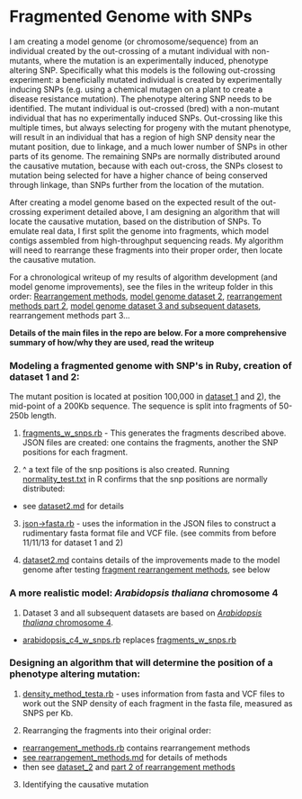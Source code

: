 Fragmented Genome with SNPs
===========================

I am creating a model genome (or chromosome/sequence) from an individual created by the out-crossing of a mutant individual with non-mutants, where the mutation is an experimentally induced, phenotype altering SNP. Specifically what this models is the following out-crossing experiment: a beneficially mutated individual is created by experimentally inducing SNPs (e.g. using a chemical mutagen on a plant to create a disease resistance mutation). The phenotype altering SNP needs to be identified. The mutant individual is out-crossed (bred) with a non-mutant individual that has no experimentally induced SNPs. Out-crossing like this multiple times, but always selecting for progeny with the mutant phenotype, will result in an individual that has a region of high SNP density near the mutant position, due to linkage, and a much lower number of SNPs in other parts of its genome. The remaining SNPs are normally distributed around the causative mutation, because with each out-cross, the SNPs closest to mutation being selected for have a higher chance of being conserved through linkage, than SNPs further from the location of the mutation.

After creating a model genome based on the expected result of the out-crossing experiment detailed above, I am designing an algorithm that will locate the causative mutation, based on the distribution of SNPs. To emulate real data, I first split the genome into fragments, which model contigs assembled from high-throughput sequencing reads. My algorithm will need to rearrange these fragments into their proper order, then locate the causative mutation.

For a chronological writeup of my results of algorithm development (and model genome improvements), see the files in the writeup folder in this order: [Rearrangement methods](https://github.com/edwardchalstrey1/fragmented_genome_with_snps/blob/master/writeup/rearrangement_methods.md), [model genome dataset 2](https://github.com/edwardchalstrey1/fragmented_genome_with_snps/blob/master/writeup/dataset2.md), [rearrangement methods part 2](https://github.com/edwardchalstrey1/fragmented_genome_with_snps/blob/master/writeup/p2_rearrangement_methods.md), [model genome dataset 3 and subsequent datasets](https://github.com/edwardchalstrey1/fragmented_genome_with_snps/blob/master/writeup/arabidopsis_chromosome4.md), rearrangement methods part 3...

**Details of the main files in the repo are below. For a more comprehensive summary of how/why they are used, read the writeup**

### Modeling a fragmented genome with SNP's in Ruby, creation of dataset 1 and 2:

The mutant position is located at position 100,000 in [dataset 1](https://github.com/edwardchalstrey1/fragmented_genome_with_snps/tree/master/fasta_vcf) and [2](https://github.com/edwardchalstrey1/fragmented_genome_with_snps/tree/master/fasta_vcf_d2)), the mid-point of a 200Kb sequence. The sequence is split into fragments of 50-250b length.

1. [fragments_w_snps.rb](https://github.com/edwardchalstrey1/fragmented_genome_with_snps/blob/master/fragments_w_snps.rb) - This generates the fragments described above. JSON files are created: one contains the fragments, another the SNP positions for each fragment.

2. ^ a text file of the snp positions is also created. Running [normality_test.txt](https://github.com/edwardchalstrey1/fragmented_genome_with_snps/blob/master/normality_test.txt) in R confirms that the snp positions are normally distributed:
 - see [dataset2.md](https://github.com/edwardchalstrey1/fragmented_genome_with_snps/blob/master/writeup/dataset2.md) for details

3. [json->fasta.rb](https://github.com/edwardchalstrey1/fragmented_genome_with_snps/blob/master/json-%3Efasta.rb) - uses the information in the JSON files to construct a rudimentary fasta format file and VCF file. (see commits from before 11/11/13 for dataset 1 and 2)

4. [dataset2.md](https://github.com/edwardchalstrey1/fragmented_genome_with_snps/blob/master/writeup/dataset2.md) contains details of the improvements made to the model genome after testing [fragment rearrangement methods](https://github.com/edwardchalstrey1/fragmented_genome_with_snps/blob/master/rearrangement_methods.rb), see below

### A more realistic model: *Arabidopsis thaliana* chromosome 4

1. Dataset 3 and all subsequent datasets are based on [*Arabidopsis thaliana* chromosome 4](https://github.com/edwardchalstrey1/fragmented_genome_with_snps/blob/master/writeup/arabidopsis_chromosome4.md).
 - [arabidopsis_c4_w_snps.rb](https://github.com/edwardchalstrey1/fragmented_genome_with_snps/blob/master/arabidopsis_c4_w_snps.rb) replaces [fragments_w_snps.rb](https://github.com/edwardchalstrey1/fragmented_genome_with_snps/blob/master/fragments_w_snps.rb)

### Designing an algorithm that will determine the position of a phenotype altering mutation:

1. [density_method_testa.rb](https://github.com/edwardchalstrey1/fragmented_genome_with_snps/blob/master/density_method_testa.rb) - uses information from fasta and VCF files to work out the SNP density of each fragment in the fasta file, measured as SNPS per Kb.

2. Rearranging the fragments into their original order:
 - [rearrangement_methods.rb](https://github.com/edwardchalstrey1/fragmented_genome_with_snps/blob/master/rearrangement_methods.rb) contains rearrangement methods
 - [see rearrangement_methods.md]() for details of methods
 - then see [dataset_2](https://github.com/edwardchalstrey1/fragmented_genome_with_snps/blob/master/writeup/dataset2.md) and [part 2 of rearrangement methods](https://github.com/edwardchalstrey1/fragmented_genome_with_snps/blob/master/writeup/p2_rearrangement_methods.md)
 
 3. Identifying the causative mutation
